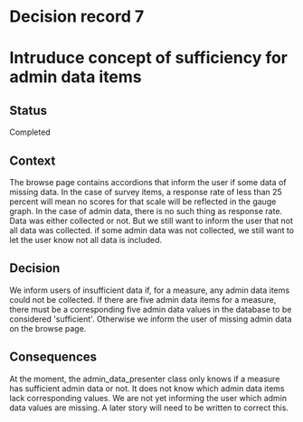 # Decision record 7

# Intruduce concept of sufficiency for admin data items

## Status

Completed

## Context

The browse page contains accordions that inform the user if some data of missing data.  In the case of survey items, a response rate of less than 25 percent will mean no scores for that scale will be reflected in the gauge graph.  In the case of admin data, there is no such thing as response rate.  Data was either collected or not.  But we still want to inform the user that not all data was collected.  if some admin data was not collected, we still want to let the user know not all data is included.

## Decision

We inform users of insufficient data if, for a measure, any admin data items could not be collected.  If there are five admin data items for a measure, there must be a corresponding five admin data values in the database to be considered 'sufficient'.  Otherwise we inform the user of missing admin data on the browse page.

## Consequences

At the moment, the admin_data_presenter class only knows if a measure has sufficient admin data or not.  It does not know which admin data items lack corresponding values.   We are not yet informing the user which admin data values are missing. A later story will need to be written to correct this.

